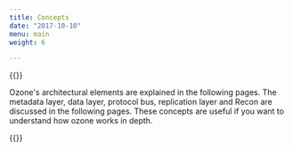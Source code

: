 ```yaml
---
title: Concepts
date: "2017-10-10"
menu: main
weight: 6

---
```


<!---
  Licensed to the Apache Software Foundation (ASF) under one or more
  contributor license agreements.  See the NOTICE file distributed with
  this work for additional information regarding copyright ownership.
  The ASF licenses this file to You under the Apache License, Version 2.0
  (the "License"); you may not use this file except in compliance with
  the License.  You may obtain a copy of the License at

      http://www.apache.org/licenses/LICENSE-2.0

  Unless required by applicable law or agreed to in writing, software
  distributed under the License is distributed on an "AS IS" BASIS,
  WITHOUT WARRANTIES OR CONDITIONS OF ANY KIND, either express or implied.
  See the License for the specific language governing permissions and
  limitations under the License.
-->

{{<jumbotron title="Ozone Architecture">}}

Ozone's architectural elements are explained in the following pages. The
metadata layer, data layer, protocol bus, replication layer and Recon  are
discussed in the following pages. These concepts are useful if you want to
understand how ozone works in depth.

{{</jumbotron>}}
